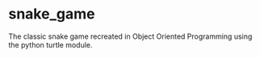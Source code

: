 # snake_game
The classic snake game recreated in Object Oriented Programming using the python turtle module. 
